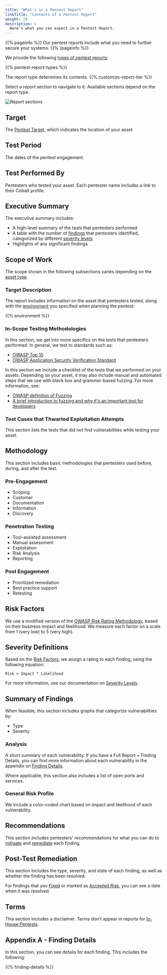 ```yaml
---
title: "What's in a Pentest Report"
linkTitle: "Contents of a Pentest Report"
weight: 20
description: >
  Here's what you can expect in a Pentest Report.
---
```


{{% pageinfo %}}
Our pentest reports include what you need to further secure your systems.
{{% /pageinfo %}}

We provide the following [types of pentest reports](/platform-deep-dive/pentests/reports/#pentest-report-types):

<!-- Find the content of this variable in the layouts/shortcodes directory -->
{{% pentest-report-types %}}

The report type determines its contents. {{% customize-report-tier %}}

Select a report section to navigate to it. Available sections depend on the report type.

![Report sections](/deepdive/ReportSections.png "Select a report section to navigate to it")

## Target

The [Pentest Target](/getting-started/pentest-objectives/pentest-target/), which indicates the location of
your asset.

## Test Period

The dates of the pentest engagement.

## Test Performed By

Pentesters who tested your asset. Each pentester name includes a link to their Cobalt profile.

## Executive Summary

The executive summary includes:

- A high-level summary of the tests that pentesters performed
- A table with the number of [findings](/getting-started/glossary/#finding) that pentesters identified, categorized by different [severity levels](/platform-deep-dive/pentests/findings/severity-levels/)
- Highlights of any significant findings

## Scope of Work

The scope shown in the following subsections varies depending on the [asset type](/platform-deep-dive/assets/asset-types/).

### Target Description

The report includes information on the asset that pentesters tested, along with the [environment](/getting-started/glossary/#environment) you specified when planning the pentest:

{{% environment %}}

### In-Scope Testing Methodologies

In this section, we get into more specifics on the tests that pentesters performed. In general,
we test to standards such as:

- [OWASP Top 10](https://owasp.org/Top10/)
- [OWASP Application Security Verification Standard](https://owasp.org/www-project-application-security-verification-standard/)

In this section we include a checklist of the tests that we performed on your assets. Depending
on your asset, it may also include manual and automated steps that we use with black box
and grammar-based fuzzing. For more information, see:

- [OWASP definition of Fuzzing](https://owasp.org/www-community/Fuzzing)
- [A brief introduction to fuzzing and why it's an important tool for developers](https://www.microsoft.com/en-us/research/blog/a-brief-introduction-to-fuzzing-and-why-its-an-important-tool-for-developers/)

### Test Cases that Thwarted Exploitation Attempts

This section lists the tests that did _not_ find vulnerabilities while testing your asset.

## Methodology

This section includes basic methodologies that pentesters used before, during, and after the test.

### Pre-Engagement

- Scoping
- Customer
- Documentation
- Information
- Discovery

### Penetration Testing

- Tool-assisted assessment
- Manual assessment
- Exploitation
- Risk Analysis
- Reporting

### Post Engagement

- Prioritized remediation
- Best practice support
- Retesting

## Risk Factors

We use a modified version of the [OWASP Risk Rating Methodology](https://owasp.org/www-community/OWASP_Risk_Rating_Methodology), based on their business impact and likelihood. We measure each factor on a scale from 1 (very low) to 5 (very high).

## Severity Definitions

Based on the [Risk Factors](#risk-factors), we assign a rating to each finding, using the following equation:

```
Risk = Impact * Likelihood
```

For more information, see our documentation on [Severity Levels](/platform-deep-dive/pentests/findings/severity-levels/).

## Summary of Findings

When feasible, this section includes graphs that categorize vulnerabilities by:

- Type
- Severity

### Analysis

A short summary of each vulnerability. If you have a Full Report + Finding Details,
you can find more information about each vulnerability in the appendix on [Finding Details](#appendix-a---finding-details).

Where applicable, this section also includes a list of open ports and services.

### General Risk Profile

We include a color-coded chart based on impact and likelihood of each vulnerability.
<!-- I'd include an example, but what I see doesn't present well in the build -->

## Recommendations

This section includes pentesters' recommendations for what you can do to [mitigate](/getting-started/glossary/#mitigate)
and [remediate](/getting-started/glossary/#remediate) each finding.

## Post-Test Remediation

This section includes the type, severity, and state of each finding, as well as whether
the finding has been resolved.

For findings that you [Fixed](/platform-deep-dive/pentests/findings/finding-states/) or marked as [Accepted Risk](/platform-deep-dive/pentests/findings/remediate-findings/#mark-a-finding-as-accepted-risk), you can see a date when it was resolved.

## Terms

This section includes a disclaimer. Terms don't appear in reports for [In-House Pentests](/getting-started/glossary/#in-house-pentest).

## Appendix A - Finding Details

In this section, you can see details for each finding. This includes the following:

{{% finding-details %}}
